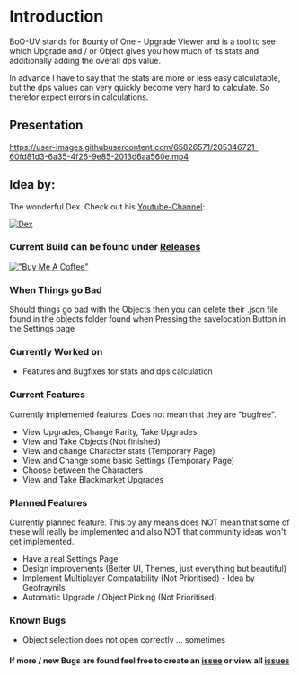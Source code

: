 # Introduction
BoO-UV stands for Bounty of One - Upgrade Viewer and is a tool to see which Upgrade and / or Object gives you how much of its stats and
additionally adding the overall dps value.

In advance I have to say that the stats are more or less easy calculatable, but the dps values can very quickly become very hard to calculate.
So therefor expect errors in calculations.

## Presentation

https://user-images.githubusercontent.com/65826571/205346721-60fd81d3-6a35-4f26-9e85-2013d6aa560e.mp4

## Idea by:
The wonderful Dex. Check out his [Youtube-Channel](https://www.youtube.com/@DexTag):

[![Dex](https://cdn.discordapp.com/avatars/133907727134097408/67d9d4fffb90514b598948359c88dd1c.png)](https://www.youtube.com/@DexTag/membership)

### Current Build can be found under [Releases](https://github.com/Der-Floh/BoO-UV/releases)

[!["Buy Me A Coffee"](https://www.buymeacoffee.com/assets/img/custom_images/orange_img.png)](https://www.buymeacoffee.com/der.floh)

### When Things go Bad
Should things go bad with the Objects then you can delete their .json file found in the objects folder found when Pressing the savelocation Button in the Settings page

### Currently Worked on
 - Features and Bugfixes for stats and dps calculation

### Current Features
Currently implemented features. Does not mean that they are "bugfree".
 - View Upgrades, Change Rarity, Take Upgrades
 - View and Take Objects (Not finished)
 - View and change Character stats (Temporary Page)
 - View and Change some basic Settings (Temporary Page)
 - Choose between the Characters
 - View and Take Blackmarket Upgrades

### Planned Features
Currently planned feature. This by any means does NOT mean that some of these will really be implemented and also NOT that community ideas won't get implemented.
 - Have a real Settings Page
 - Design improvements (Better UI, Themes, just everything but beautiful)
 - Implement Multiplayer Compatability (Not Prioritised) - Idea by Geofraynils
 - Automatic Upgrade / Object Picking (Not Prioritised)

### Known Bugs
 - Object selection does not open correctly ... sometimes

#### If more / new Bugs are found feel free to create an [issue](https://github.com/Der-Floh/BoO-UV/issues/new) or view all [issues](https://github.com/Der-Floh/BoO-UV/issues)
